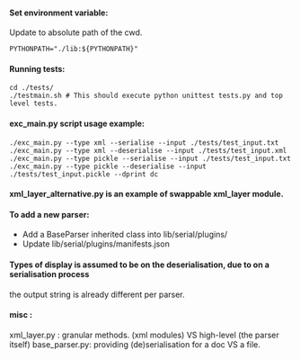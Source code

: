 
#### Set environment variable:

Update to absolute path of the cwd.

`PYTHONPATH="./lib:${PYTHONPATH}"`

#### Running tests:

```
cd ./tests/
./testmain.sh # This should execute python unittest tests.py and top level tests.
```

#### exc_main.py script usage example:

```
./exc_main.py --type xml --serialise --input ./tests/test_input.txt
./exc_main.py --type xml --deserialise --input ./tests/test_input.xml
./exc_main.py --type pickle --serialise --input ./tests/test_input.txt
./exc_main.py --type pickle --deserialise --input ./tests/test_input.pickle --dprint dc
```

#### xml_layer_alternative.py is an example of swappable xml_layer module.

#### To add a new parser:

* Add a BaseParser inherited class into lib/serial/plugins/
* Update lib/serial/plugins/manifests.json

#### Types of display is assumed to be on the deserialisation, due to on a serialisation process
the output string is already different per parser.

#### misc :
xml_layer.py  : granular methods. (xml modules) VS high-level (the parser itself)
base_parser.py: providing (de)serialisation for a doc VS a file.






